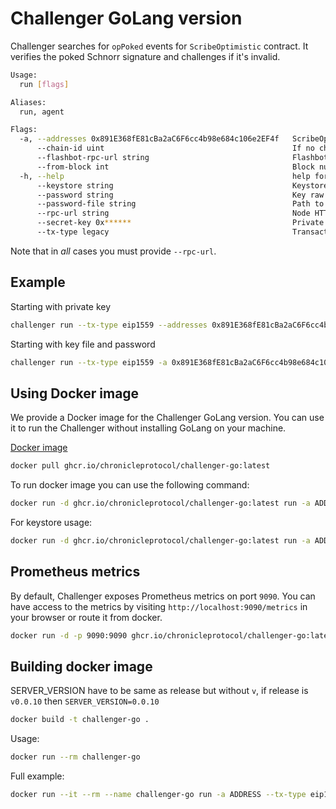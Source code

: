 # Challenger GoLang version

Challenger searches for `opPoked` events for `ScribeOptimistic` contract. It verifies the poked Schnorr signature and challenges if it's invalid.

```bash
Usage:
  run [flags]

Aliases:
  run, agent

Flags:
  -a, --addresses 0x891E368fE81cBa2aC6F6cc4b98e684c106e2EF4f   ScribeOptimistic contract address. Example: 0x891E368fE81cBa2aC6F6cc4b98e684c106e2EF4f
      --chain-id uint                                          If no chain_id provided binary will try to get chain_id from given RPC
      --flashbot-rpc-url string                                Flashbot Node HTTP RPC_URL, normally starts with https://****
      --from-block int                                         Block number to start from. If not provided, binary will try to get it from given RPC
  -h, --help                                                   help for run
      --keystore string                                        Keystore file (NOT FOLDER), path to key .json file. If provided, no need to use --secret-key
      --password string                                        Key raw password as text
      --password-file string                                   Path to key password file
      --rpc-url string                                         Node HTTP RPC_URL, normally starts with https://****
      --secret-key 0x******                                    Private key in format 0x****** or `*******`. If provided, no need to use --keystore
      --tx-type legacy                                         Transaction type definition, possible values are: legacy, `eip1559` or `none` (default "none")

```

Note that in *all* cases you must provide `--rpc-url`.

## Example

Starting with private key

```bash
challenger run --tx-type eip1559 --addresses 0x891E368fE81cBa2aC6F6cc4b98e684c106e2EF4f --rpc-url http://localhost:3334 --secret-key 0x******
```

Starting with key file and password

```bash
challenger run --tx-type eip1559 -a 0x891E368fE81cBa2aC6F6cc4b98e684c106e2EF4f --rpc-url http://localhost:3334 --keystore /path/to/key.json --password-file /path/to/file
```

## Using Docker image

We provide a Docker image for the Challenger GoLang version. 
You can use it to run the Challenger without installing GoLang on your machine.

[Docker image](https://github.com/chronicleprotocol/challenger/pkgs/container/challenger-go)

```bash 
docker pull ghcr.io/chronicleprotocol/challenger-go:latest
```

To run docker image you can use the following command:

```bash
docker run -d ghcr.io/chronicleprotocol/challenger-go:latest run -a ADDRESS1 -a ADDRESS2 -a ADDRESS3 --rpc-url http://localhost:3334 --secret-key asdfasdfas --tx-type legacy 
```

For keystore usage:

```bash
docker run -d ghcr.io/chronicleprotocol/challenger-go:latest run -a ADDRESS1 -a ADDRESS2 -a ADDRESS3 --rpc-url http://localhost:3334 --keystore /keystore/keystore.json --password-file /password/password.txt --chain-id 1 --tx-type legacy
```

## Prometheus metrics

By default, Challenger exposes Prometheus metrics on port `9090`.
You can have access to the metrics by visiting `http://localhost:9090/metrics` in your browser or route it from docker.

```bash
docker run -d -p 9090:9090 ghcr.io/chronicleprotocol/challenger-go:latest run -a ADDRESS1 -a ADDRESS2 -a ADDRESS3 --rpc-url http://localhost:3334 --secret-key asdfasdfas --tx-type legacy 
```

## Building docker image

SERVER_VERSION have to be same as release but without `v`, if release is `v0.0.10` then `SERVER_VERSION=0.0.10`

```bash
docker build -t challenger-go .
```

Usage:

```bash
docker run --rm challenger-go
```

Full example:

```bash
docker run --it --rm --name challenger-go run -a ADDRESS --tx-type eip1559 --rpc-url http://localhost:3334 --secret-key asdfasdfas
```
